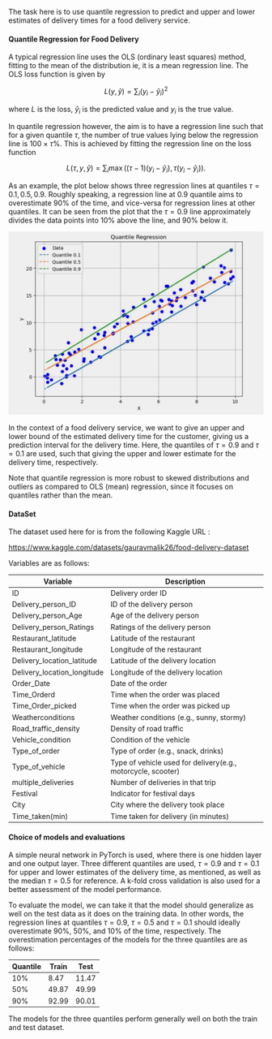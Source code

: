 The task here is to use quantile regression to predict and upper and lower estimates of delivery times for a food delivery service. 

#### Quantile Regression for Food Delivery

A typical regression line uses the OLS (ordinary least squares) method, fitting to the mean of the distribution ie, it is a mean regression line. The OLS loss function is given by 

$$
L(y, \hat{y}) = \sum_{i}(y_i - \hat{y}_i)^2
$$

where $L$ is the loss, $\hat{y}_i$ is the predicted value and $y_i$ is the true value.

In quantile regression however, the aim is to have a regression line such that for a given quantile $\tau$, the number of true values lying below the regression line is $100 \times \tau$%. This is achieved by fitting the regression line on the loss function

$$
L(\tau, y, \hat{y}) = \sum_{i} \max\Big((\tau - 1)(y_i - \hat{y}_i), \tau(y_i - \hat{y}_i)\Big).
$$

As an example, the plot below shows three regression lines at quantiles $\tau = 0.1, 0.5, 0.9$. Roughly speaking, a regression line at 0.9 quantile aims to overestimate 90% of the time, and vice-versa for regression lines at other quantiles. It can be seen from the plot that the $\tau = 0.9$ line approximately divides the data points into 10% above the line, and 90% below it.

![Quantile Regression Example](quantile_eg.png)


In the context of a food delivery service, we want to give an upper and lower bound of the estimated delivery time for the customer, giving us a prediction interval for the delivery time. Here, the quantiles of $\tau = 0.9$ and $\tau = 0.1$ are used, such that giving the upper and lower estimate for the delivery time, respectively.

Note that quantile regression is more robust to skewed distributions and outliers as compared to OLS (mean) regression, since it focuses on quantiles rather than the mean.


#### DataSet 
The dataset used here for is from the following Kaggle URL :

https://www.kaggle.com/datasets/gauravmalik26/food-delivery-dataset

Variables are as follows:

| Variable                  | Description                                      |
|---------------------------|--------------------------------------------------|
| ID                        | Delivery order ID                                |
| Delivery_person_ID        | ID of the delivery person                        |
| Delivery_person_Age       | Age of the delivery person                       |
| Delivery_person_Ratings   | Ratings of the delivery person                   |
| Restaurant_latitude       | Latitude of the restaurant                       |
| Restaurant_longitude      | Longitude of the restaurant                      |
| Delivery_location_latitude| Latitude of the delivery location                |
| Delivery_location_longitude| Longitude of the delivery location              |
| Order_Date                | Date of the order                                |
| Time_Orderd               | Time when the order was placed                   |
| Time_Order_picked         | Time when the order was picked up                |
| Weatherconditions         | Weather conditions (e.g., sunny, stormy)          |
| Road_traffic_density      | Density of road traffic                          |
| Vehicle_condition         | Condition of the vehicle                         |
| Type_of_order             | Type of order (e.g., snack, drinks)              |
| Type_of_vehicle           | Type of vehicle used for delivery(e.g., motorcycle, scooter)                |
| multiple_deliveries       | Number of deliveries in that trip                 |
| Festival                  | Indicator for festival days                      |
| City                      | City where the delivery took place               |
| Time_taken(min)           | Time taken for delivery (in minutes)             |



#### Choice of models and evaluations

A simple neural network in PyTorch is used, where there is one hidden layer and one output layer. Three different quantiles are used,  $\tau = 0.9$ and $\tau = 0.1$ for upper and lower estimates of the delivery time, as mentioned, as well as the median $\tau = 0.5$ for reference. A k-fold cross validation is also used for a better assessment of the model performance.

To evaluate the model, we can take it that the model should generalize as well on the test data as it does on the training data. In other words, the regression lines at quantiles $\tau = 0.9$, $\tau = 0.5$ and $\tau = 0.1$ should ideally overestimate 90%, 50%, and 10% of the time, respectively. The overestimation percentages of the models for the three quantiles are as follows:

|Quantile| Train  | Test   |
|--------|--------|--------|
|10%     | 8.47   | 11.47  |
|50%     | 49.87  | 49.99  |
|90%     | 92.99  | 90.01  |
    

The models for the three quantiles perform generally well on both the train and test dataset. 



